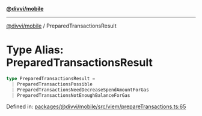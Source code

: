 [**@divvi/mobile**](../README.md)

---

[@divvi/mobile](../README.md) / PreparedTransactionsResult

# Type Alias: PreparedTransactionsResult

```ts
type PreparedTransactionsResult =
  | PreparedTransactionsPossible
  | PreparedTransactionsNeedDecreaseSpendAmountForGas
  | PreparedTransactionsNotEnoughBalanceForGas
```

Defined in: [packages/@divvi/mobile/src/viem/prepareTransactions.ts:65](https://github.com/divvi-xyz/divvi-mobile/blob/main/packages/@divvi/mobile/src/viem/prepareTransactions.ts#L65)
